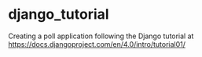 # django_tutorial
Creating a poll application following the Django tutorial at https://docs.djangoproject.com/en/4.0/intro/tutorial01/
